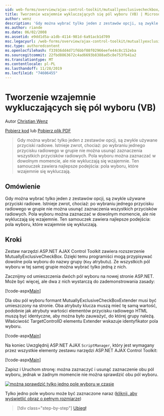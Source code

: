 ```yaml
---
uid: web-forms/overview/ajax-control-toolkit/mutuallyexclusivecheckbox/creating-mutually-exclusive-checkboxes-vb
title: Tworzenie wzajemnie wykluczających się pól wyboru (VB) | Microsoft Docs
author: wenz
description: 'Gdy można wybrać tylko jeden z zestawów opcji, są zwykle używane przyciski radiowe. Istnieje zwrot, chociaż: wybrano jeden przycisk radiowy w grupie,...'
ms.author: riande
ms.date: 06/02/2008
ms.assetid: e9dd1d5a-a1db-4114-981d-6a91acb1d709
msc.legacyurl: /web-forms/overview/ajax-control-toolkit/mutuallyexclusivecheckbox/creating-mutually-exclusive-checkboxes-vb
msc.type: authoredcontent
ms.openlocfilehash: f33936dd4d71f6bbf08f02966eefe44c8c152eba
ms.sourcegitcommit: 22fbd8863672c4ad6693b8388ad5c8e753fb41a2
ms.translationtype: MT
ms.contentlocale: pl-PL
ms.lasthandoff: 11/28/2019
ms.locfileid: "74606455"
---
```

# <a name="creating-mutually-exclusive-checkboxes-vb"></a>Tworzenie wzajemnie wykluczających się pól wyboru (VB)

Autor [Christian Wenz](https://github.com/wenz)

[Pobierz kod](https://download.microsoft.com/download/9/3/f/93f8daea-bebd-4821-833b-95205389c7d0/MutuallyExclusiveCheckBox0.vb.zip) lub [Pobierz plik PDF](https://download.microsoft.com/download/b/6/a/b6ae89ee-df69-4c87-9bfb-ad1eb2b23373/mutuallyexclusivecheckbox0VB.pdf)

> Gdy można wybrać tylko jeden z zestawów opcji, są zwykle używane przyciski radiowe. Istnieje zwrot, chociaż: po wybraniu jednego przycisku radiowego w grupie nie można usunąć zaznaczenia wszystkich przycisków radiowych. Pola wyboru można zaznaczać w dowolnym momencie, ale nie wykluczają się wzajemnie. Ten samouczek zawiera najlepsze podejścia: pola wyboru, które wzajemnie się wykluczają.

## <a name="overview"></a>Omówienie

Gdy można wybrać tylko jeden z zestawów opcji, są zwykle używane przyciski radiowe. Istnieje zwrot, chociaż: po wybraniu jednego przycisku radiowego w grupie nie można usunąć zaznaczenia wszystkich przycisków radiowych. Pola wyboru można zaznaczać w dowolnym momencie, ale nie wykluczają się wzajemnie. Ten samouczek zawiera najlepsze podejścia: pola wyboru, które wzajemnie się wykluczają.

## <a name="steps"></a>Kroki

Zestaw narzędzi ASP.NET AJAX Control Toolkit zawiera rozszerzenie MutuallyExclusiveCheckBox. Dzięki temu programiści mogą przypisywać dowolne pola wyboru do nazwy grupy (`Key` atrybutu). Ze wszystkich pól wyboru w tej samej grupie można wybrać tylko jedną z nich.

Zacznijmy od umieszczenia dwóch pól wyboru na nowej stronie ASP.NET. Może być więcej, ale dwa z nich wystarczą do zademonstrowania zasady:

[!code-aspx[Main](creating-mutually-exclusive-checkboxes-vb/samples/sample1.aspx)]

Dla obu pól wyboru formant MutuallyExclusiveCheckBoxExtender musi być umieszczony na stronie. Oba atrybuty klucza muszą mieć tę samą wartość, podobnie jak atrybuty wartości elementów przycisku radiowego HTML muszą być identyczne, aby można było zauważyć, do której grupy należą. Właściwość TargetControlID elementu Extender wskazuje identyfikator pola wyboru.

[!code-aspx[Main](creating-mutually-exclusive-checkboxes-vb/samples/sample2.aspx)]

Na koniec Uwzględnij ASP.NET AJAX `ScriptManager`, który jest wymagany przez wszystkie elementy zestawu narzędzi ASP.NET AJAX Control Toolkit:

[!code-aspx[Main](creating-mutually-exclusive-checkboxes-vb/samples/sample3.aspx)]

Zapisz i Uruchom stronę: można zaznaczyć i usunąć zaznaczenie obu pól wyboru, jednak w żadnym momencie nie można sprawdzić obu pól wyboru.

[![można sprawdzić tylko jedno pole wyboru w czasie](creating-mutually-exclusive-checkboxes-vb/_static/image2.png)](creating-mutually-exclusive-checkboxes-vb/_static/image1.png)

Tylko jedno pole wyboru może być zaznaczone naraz ([kliknij, aby wyświetlić obraz o pełnym rozmiarze](creating-mutually-exclusive-checkboxes-vb/_static/image3.png))

> [!div class="step-by-step"]
> [Ubiegł](creating-mutually-exclusive-checkboxes-cs.md)
